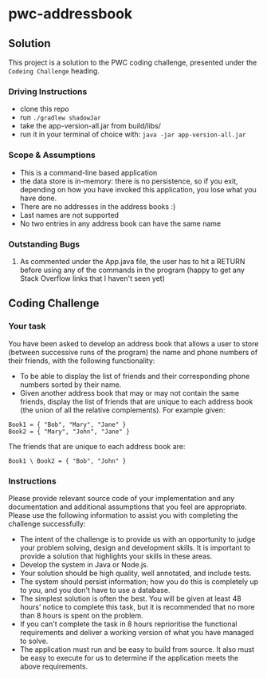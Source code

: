 # pwc-addressbook

## Solution
This project is a solution to the PWC coding challenge, presented under the `Codeing Challenge` heading.

### Driving Instructions
* clone this repo
* run `./gradlew shadowJar`
* take the app-version-all.jar from build/libs/
* run it in your terminal of choice with: `java -jar app-version-all.jar`

### Scope & Assumptions
* This is a command-line based application
* the data store is in-memory: there is no persistence, so if you exit, depending on how you have invoked this application, you lose what you have done.
* There are no addresses in the address books :)
* Last names are not supported
* No two entries in any address book can have the same name

### Outstanding Bugs
1. As commented under the App.java file, the user has to hit a RETURN before using any of the commands in the program (happy to get any Stack Overflow links that I haven't seen yet)

## Coding Challenge 

### Your task
You have been asked to develop an address book that allows a user to store (between successive runs of the program) the name and phone numbers of their friends, with the following functionality:

* To be able to display the list of friends and their corresponding phone numbers sorted by their name.
* Given another address book that may or may not contain the same friends, display the list of friends that are unique to each address book (the union of all the relative complements). For example given:

```text
Book1 = { "Bob", "Mary", "Jane" }
Book2 = { "Mary", "John", "Jane" }
```
The friends that are unique to each address book are: 

```text
Book1 \ Book2 = { "Bob", "John" }
```

### Instructions
Please provide relevant source code of your implementation and any documentation and additional assumptions that you feel are appropriate. Please use the following information to assist you with completing the challenge successfully:

* The intent of the challenge is to provide us with an opportunity to judge your problem solving, design and development skills. It is important to provide a solution that highlights your skills in these areas.
* Develop the system in Java or Node.js.
* Your solution should be high quality, well annotated, and include tests.
* The system should persist information; how you do this is completely up to you, and you
don't have to use a database.
* The simplest solution is often the best. You will be given at least 48 hours’ notice to
complete this task, but it is recommended that no more than 8 hours is spent on the
problem.
* If you can't complete the task in 8 hours reprioritise the functional requirements and
deliver a working version of what you have managed to solve.
* The application must run and be easy to build from source. It also must be easy to
execute for us to determine if the application meets the above requirements.
